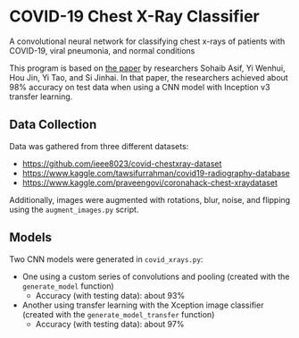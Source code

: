 # COVID-19 Chest X-Ray Classifier

A convolutional neural network for classifying chest x-rays of patients with COVID-19, viral pneumonia, and normal conditions

This program is based on [the paper](https://www.medrxiv.org/content/10.1101/2020.05.01.20088211v2.full.pdf) by researchers Sohaib Asif, Yi Wenhui, Hou Jin, Yi Tao, and Si Jinhai. In that paper, the researchers achieved about 98% accuracy on test data when using a CNN model with Inception v3 transfer learning.

## Data Collection
Data was gathered from three different datasets:
* https://github.com/ieee8023/covid-chestxray-dataset
* https://www.kaggle.com/tawsifurrahman/covid19-radiography-database
* https://www.kaggle.com/praveengovi/coronahack-chest-xraydataset

Additionally, images were augmented with rotations, blur, noise, and flipping using the `augment_images.py` script.

## Models
Two CNN models were generated in `covid_xrays.py`:
* One using a custom series of convolutions and pooling (created with the `generate_model` function)
    * Accuracy (with testing data): about 93%
* Another using transfer learning with the Xception image classifier (created with the `generate_model_transfer` function)
    * Accuracy (with testing data): about 97%
